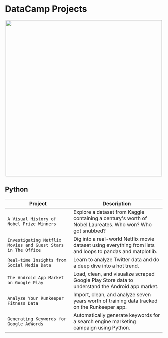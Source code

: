 # DataCamp Projects

<p align="center"> 
<img src="https://cdn.datacamp.com/main-app/assets/brand/logos/DataCamp_Horizontal_RGB-d196011f63ebda76dc5c9772425cf9541b8639af842d5e5476ef10f2460ed1e4.png" width="500">
</p>


## Python
| Project | Description |
| --- | --- |
| `A Visual History of Nobel Prize Winners` | Explore a dataset from Kaggle containing a century's worth of Nobel Laureates. Who won? Who got snubbed? |
| `Investigating Netflix Movies and Guest Stars in The Office` | Dig into a real-world Netflix movie dataset using everything from lists and loops to pandas and matplotlib. |
| `Real-time Insights from Social Media Data` | Learn to analyze Twitter data and do a deep dive into a hot trend. |
| `The Android App Market on Google Play` | Load, clean, and visualize scraped Google Play Store data to understand the Android app market. |
| `Analyze Your Runkeeper Fitness Data` | Import, clean, and analyze seven years worth of training data tracked on the Runkeeper app. |
| `Generating Keywords for Google AdWords` | Automatically generate keywords for a search engine marketing campaign using Python. |
